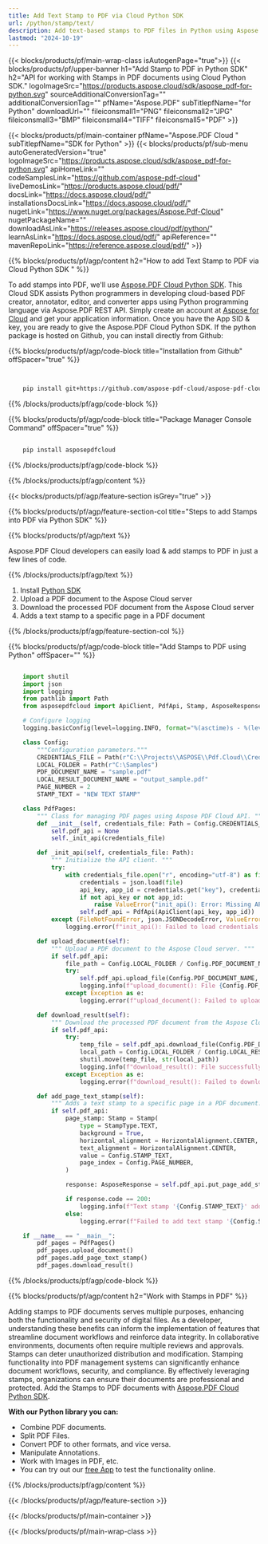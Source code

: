 ```yaml
---
title: Add Text Stamp to PDF via Cloud Python SDK 
url: /python/stamp/text/
description: Add text-based stamps to PDF files in Python using Aspose.PDF Cloud SDK. Automate document labeling.
lastmod: "2024-10-19"
---
```


{{< blocks/products/pf/main-wrap-class isAutogenPage="true">}}
{{< blocks/products/pf/upper-banner h1="Add Stamp to PDF in Python SDK" h2="API for working with Stamps in PDF documents using Cloud Python SDK." logoImageSrc="https://products.aspose.cloud/sdk/aspose_pdf-for-python.svg" sourceAdditionalConversionTag="" additionalConversionTag="" pfName="Aspose.PDF" subTitlepfName="for Python" downloadUrl="" fileiconsmall1="PNG" fileiconsmall2="JPG" fileiconsmall3="BMP" fileiconsmall4="TIFF" fileiconsmall5="PDF" >}}

{{< blocks/products/pf/main-container pfName="Aspose.PDF Cloud " subTitlepfName="SDK for Python" >}}
{{< blocks/products/pf/sub-menu autoGeneratedVersion="true" logoImageSrc="https://products.aspose.cloud/sdk/aspose_pdf-for-python.svg" apiHomeLink="" codeSamplesLink="https://github.com/aspose-pdf-cloud" liveDemosLink="https://products.aspose.cloud/pdf/" docsLink="https://docs.aspose.cloud/pdf/" installationsDocsLink="https://docs.aspose.cloud/pdf/" nugetLink="https://www.nuget.org/packages/Aspose.Pdf-Cloud" nugetPackageName="" downloadAsLink="https://releases.aspose.cloud/pdf/python/" learnAsLink="https://docs.aspose.cloud/pdf/" apiReference="" mavenRepoLink="https://reference.aspose.cloud/pdf/" >}}

{{% blocks/products/pf/agp/content h2="How to add Text Stamp to PDF via Cloud Python SDK " %}}

To add stamps into PDF, we'll use
[Aspose.PDF Cloud Python SDK](https://products.aspose.cloud/pdf/python/). This Cloud SDK assists Python programmers in developing cloud-based PDF creator, annotator, editor, and converter apps using Python programming language via Aspose.PDF REST API. Simply create an account at [Aspose for Cloud](https://dashboard.aspose.cloud/#/apps) and get your application information. Once you have the App SID & key, you are ready to give the Aspose.PDF Cloud Python SDK. If the python package is hosted on Github, you can install directly from Github:

{{% blocks/products/pf/agp/code-block title="Installation from Github" offSpacer="true" %}}

```bash

     
    pip install git+https://github.com/aspose-pdf-cloud/aspose-pdf-cloud-python.git


```

{{% /blocks/products/pf/agp/code-block %}}

{{% blocks/products/pf/agp/code-block title="Package Manager Console Command" offSpacer="true" %}}

```bash
     
    pip install asposepdfcloud

```

{{% /blocks/products/pf/agp/code-block %}}

{{% /blocks/products/pf/agp/content %}}

{{< blocks/products/pf/agp/feature-section isGrey="true" >}}

{{% blocks/products/pf/agp/feature-section-col title="Steps to add Stamps into PDF via Python SDK" %}}

{{% blocks/products/pf/agp/text %}}

Aspose.PDF Cloud developers can easily load & add stamps to PDF in just a few lines of code.

{{% /blocks/products/pf/agp/text %}}

1. Install [Python SDK](https://pypi.org/project/asposepdfcloud/)
1. Upload a PDF document to the Aspose Cloud server
1. Download the processed PDF document from the Aspose Cloud server
1. Adds a text stamp to a specific page in a PDF document

{{% /blocks/products/pf/agp/feature-section-col %}}

{{% blocks/products/pf/agp/code-block title="Add Stamps to PDF using Python" offSpacer="" %}}

```python

    import shutil
    import json
    import logging
    from pathlib import Path
    from asposepdfcloud import ApiClient, PdfApi, Stamp, AsposeResponse, HorizontalAlignment, StampType

    # Configure logging
    logging.basicConfig(level=logging.INFO, format="%(asctime)s - %(levelname)s - %(message)s")

    class Config:
        """Configuration parameters."""
        CREDENTIALS_FILE = Path(r"C:\\Projects\\ASPOSE\\Pdf.Cloud\\Credentials\\credentials.json")
        LOCAL_FOLDER = Path(r"C:\Samples")
        PDF_DOCUMENT_NAME = "sample.pdf"
        LOCAL_RESULT_DOCUMENT_NAME = "output_sample.pdf"
        PAGE_NUMBER = 2
        STAMP_TEXT = "NEW TEXT STAMP"

    class PdfPages:
        """ Class for managing PDF pages using Aspose PDF Cloud API. """
        def __init__(self, credentials_file: Path = Config.CREDENTIALS_FILE):
            self.pdf_api = None
            self._init_api(credentials_file)

        def _init_api(self, credentials_file: Path):
            """ Initialize the API client. """
            try:
                with credentials_file.open("r", encoding="utf-8") as file:
                    credentials = json.load(file)
                    api_key, app_id = credentials.get("key"), credentials.get("id")
                    if not api_key or not app_id:
                        raise ValueError("init_api(): Error: Missing API keys in the credentials file.")
                    self.pdf_api = PdfApi(ApiClient(api_key, app_id))
            except (FileNotFoundError, json.JSONDecodeError, ValueError) as e:
                logging.error(f"init_api(): Failed to load credentials: {e}")

        def upload_document(self):
            """ Upload a PDF document to the Aspose Cloud server. """
            if self.pdf_api:
                file_path = Config.LOCAL_FOLDER / Config.PDF_DOCUMENT_NAME
                try:
                    self.pdf_api.upload_file(Config.PDF_DOCUMENT_NAME, str(file_path))
                    logging.info(f"upload_document(): File {Config.PDF_DOCUMENT_NAME} uploaded successfully.")
                except Exception as e:
                    logging.error(f"upload_document(): Failed to upload file: {e}")

        def download_result(self):
            """ Download the processed PDF document from the Aspose Cloud server. """
            if self.pdf_api:
                try:
                    temp_file = self.pdf_api.download_file(Config.PDF_DOCUMENT_NAME)
                    local_path = Config.LOCAL_FOLDER / Config.LOCAL_RESULT_DOCUMENT_NAME
                    shutil.move(temp_file, str(local_path))
                    logging.info(f"download_result(): File successfully downloaded: {local_path}")
                except Exception as e:
                    logging.error(f"download_result(): Failed to download file: {e}")

        def add_page_text_stamp(self):
            """ Adds a text stamp to a specific page in a PDF document. """
            if self.pdf_api:
                page_stamp: Stamp = Stamp(
                    type = StampType.TEXT,
                    background = True,
                    horizontal_alignment = HorizontalAlignment.CENTER,
                    text_alignment = HorizontalAlignment.CENTER,
                    value = Config.STAMP_TEXT,
                    page_index = Config.PAGE_NUMBER,
                )

                response: AsposeResponse = self.pdf_api.put_page_add_stamp(Config.PDF_DOCUMENT_NAME, Config.PAGE_NUMBER, page_stamp)

                if response.code == 200:
                    logging.info(f"Text stamp '{Config.STAMP_TEXT}' added to page #{Config.PAGE_NUMBER}.")
                else:
                    logging.error(f"Failed to add text stamp '{Config.STAMP_TEXT}' to page #{Config.PAGE_NUMBER}.")

    if __name__ == "__main__":
        pdf_pages = PdfPages()
        pdf_pages.upload_document()
        pdf_pages.add_page_text_stamp()
        pdf_pages.download_result()
```

{{% /blocks/products/pf/agp/code-block %}}

{{% blocks/products/pf/agp/content h2="Work with Stamps in PDF" %}}

Adding stamps to PDF documents serves multiple purposes, enhancing both the functionality and security of digital files. As a developer, understanding these benefits can inform the implementation of features that streamline document workflows and reinforce data integrity.​ In collaborative environments, documents often require multiple reviews and approvals. Stamps can deter unauthorized distribution and modification. Stamping functionality into PDF management systems can significantly enhance document workflows, security, and compliance. By effectively leveraging stamps, organizations can ensure their documents are professional and protected.
Add the Stamps to PDF documents with [Aspose.PDF Cloud Python SDK](https://products.aspose.cloud/pdf/python/).

**With our Python library you can:**

+ Combine PDF documents.
+ Split PDF Files.
+ Convert PDF to other formats, and vice versa.
+ Manipulate Annotations.
+ Work with Images in PDF, etc.
+ You can try out our [free App](https://products.aspose.app/pdf/family) to test the functionality online.

{{% /blocks/products/pf/agp/content %}}

{{< /blocks/products/pf/agp/feature-section >}}

{{< /blocks/products/pf/main-container >}}

{{< /blocks/products/pf/main-wrap-class >}}